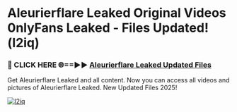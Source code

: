 # Aleurierflare Leaked Original Videos 0nlyFans Leaked - Files Updated! (l2iq)

<h3>🔴 CLICK HERE 🌐==►► <a href="https://tinyurl.com/3hn5wdd3" rel="nofollow">Aleurierflare Leaked Updated Files</a></h3>

Get Aleurierflare Leaked and all content. Now you can access all videos and pictures of Aleurierflare Leaked. New Updated Files 2025!

[![l2iq](https://i.imgur.com/4HnBqBT.gif)](https://tinyurl.com/3hn5wdd3)

